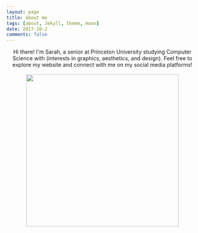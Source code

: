```yaml
---
layout: page
title: about me
tags: [about, Jekyll, theme, moon]
date: 2017-10-2
comments: false
---
```

    
<center>
	<a href="http://sp37344.github.io/"></a> Hi there! I'm Sarah, a senior at Princeton University studying Computer Science with (interests in graphics, aesthetics, and design). Feel free to explore my website and connect with me on my social media platforms! 
	<br></br>
	<img src="{{ site.url }}/assets/img/photo.png" align="middle" style="width:400px;height:400px;">	
</center>